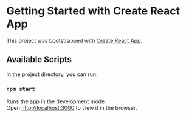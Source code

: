 # Getting Started with Create React App

This project was bootstrapped with [Create React App](https://github.com/facebook/create-react-app).

## Available Scripts

In the project directory, you can run:

### `npm start`

Runs the app in the development mode.\
Open [http://localhost:3000](http://localhost:3000) to view it in the browser.

<!-- CODE ADD TO CART POPUP and remove popup -->
<!-- Check on mobile if there's enough space when at bottom -->
<!-- Insert a logo in the head tag -->
<!-- Change the Theme colour to fit the app -->
<!-- The serach bar should be able to work everywhere else too -->
<!-- Add the time and battery bar to it if you have time -->
<!-- Tell them that you didn't use scss just to be onj a safer side, but you always use it -->
<!-- You can style the header well later with the both sides -->
<!-- SHould be able to saerch from every page -->
<!-- I truncated the strings -->